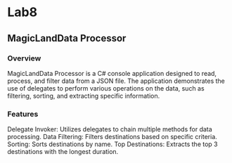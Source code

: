 # Lab8
## MagicLandData Processor
### Overview
MagicLandData Processor is a C# console application designed to read, process, and filter data from a JSON file. The application demonstrates the use of delegates to perform various operations on the data, such as filtering, sorting, and extracting specific information.

### Features
Delegate Invoker: Utilizes delegates to chain multiple methods for data processing.
Data Filtering: Filters destinations based on specific criteria.
Sorting: Sorts destinations by name.
Top Destinations: Extracts the top 3 destinations with the longest duration.
